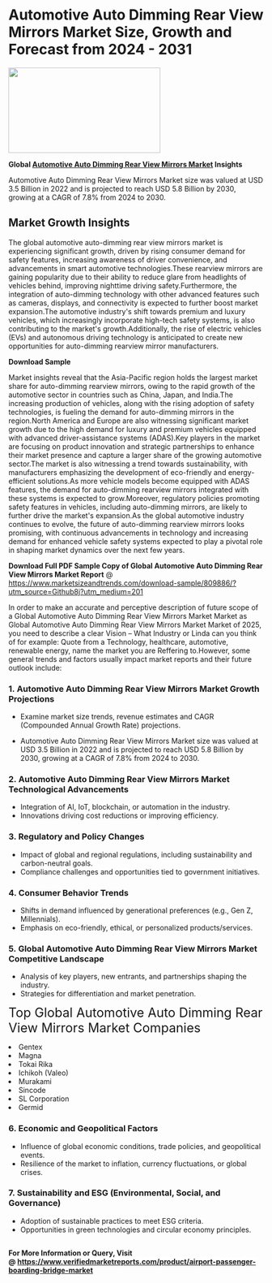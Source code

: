 <H1>Automotive Auto Dimming Rear View Mirrors Market Size, Growth and Forecast from 2024 - 2031</H1><img class="aligncenter size-medium wp-image-584254" src="https://thirdeyenews.in/wp-content/uploads/2024/09/Global-Market-Research-300x168.jpeg" alt="" width="300" height="168" /><p><strong>Global&nbsp;<a href="https://www.marketsizeandtrends.com/download-sample/809886/?utm_source=Github8j?utm_medium=201">Automotive Auto Dimming Rear View Mirrors Market</a> Insights</strong></p><p>Automotive Auto Dimming Rear View Mirrors Market size was valued at USD 3.5 Billion in 2022 and is projected to reach USD 5.8 Billion by 2030, growing at a CAGR of 7.8% from 2024 to 2030.</p><p><h2>Market Growth Insights</h2> <p>The global automotive auto-dimming rear view mirrors market is experiencing significant growth, driven by rising consumer demand for safety features, increasing awareness of driver convenience, and advancements in smart automotive technologies.These rearview mirrors are gaining popularity due to their ability to reduce glare from headlights of vehicles behind, improving nighttime driving safety.Furthermore, the integration of auto-dimming technology with other advanced features such as cameras, displays, and connectivity is expected to further boost market expansion.The automotive industry's shift towards premium and luxury vehicles, which increasingly incorporate high-tech safety systems, is also contributing to the market's growth.Additionally, the rise of electric vehicles (EVs) and autonomous driving technology is anticipated to create new opportunities for auto-dimming rearview mirror manufacturers.</p> <p><strong>Download Sample</strong></p> <p>Market insights reveal that the Asia-Pacific region holds the largest market share for auto-dimming rearview mirrors, owing to the rapid growth of the automotive sector in countries such as China, Japan, and India.The increasing production of vehicles, along with the rising adoption of safety technologies, is fueling the demand for auto-dimming mirrors in the region.North America and Europe are also witnessing significant market growth due to the high demand for luxury and premium vehicles equipped with advanced driver-assistance systems (ADAS).Key players in the market are focusing on product innovation and strategic partnerships to enhance their market presence and capture a larger share of the growing automotive sector.The market is also witnessing a trend towards sustainability, with manufacturers emphasizing the development of eco-friendly and energy-efficient solutions.As more vehicle models become equipped with ADAS features, the demand for auto-dimming rearview mirrors integrated with these systems is expected to grow.Moreover, regulatory policies promoting safety features in vehicles, including auto-dimming mirrors, are likely to further drive the market's expansion.As the global automotive industry continues to evolve, the future of auto-dimming rearview mirrors looks promising, with continuous advancements in technology and increasing demand for enhanced vehicle safety systems expected to play a pivotal role in shaping market dynamics over the next few years.</p> <p><span class=""><strong>Download Full PDF Sample Copy of Global Automotive Auto Dimming Rear View Mirrors Market Report</strong> @ <a href="https://www.marketsizeandtrends.com/download-sample/809886/?utm_source=Github8j?utm_medium=201" target="_blank">https://www.marketsizeandtrends.com/download-sample/809886/?utm_source=Github8j?utm_medium=201</a></span></p><p>In order to make an accurate and perceptive description of future scope of a Global&nbsp;Automotive Auto Dimming Rear View Mirrors Market Market as Global&nbsp;Automotive Auto Dimming Rear View Mirrors Market Market of 2025, you need to describe a clear Vision &ndash; What Industry or Linda can you think of for example: Quote from a Technology, healthcare, automotive, renewable energy, name the market you are Reffering to.However, some general trends and factors usually impact market reports and their future outlook include:</p><h3>1.&nbsp;<strong>Automotive Auto Dimming Rear View Mirrors Market Growth Projections</strong></h3><ul><li>Examine market size trends, revenue estimates and CAGR (Compounded Annual Growth Rate) projections.</li><li><p>Automotive Auto Dimming Rear View Mirrors Market size was valued at USD 3.5 Billion in 2022 and is projected to reach USD 5.8 Billion by 2030, growing at a CAGR of 7.8% from 2024 to 2030.</p></li></ul><h3>2.&nbsp;<strong>Automotive Auto Dimming Rear View Mirrors Market Technological Advancements</strong></h3><ul><li>Integration of AI, IoT, blockchain, or automation in the industry.</li><li>Innovations driving cost reductions or improving efficiency.</li></ul><h3>3.&nbsp;<strong>Regulatory and Policy Changes</strong></h3><ul><li>Impact of global and regional regulations, including sustainability and carbon-neutral goals.</li><li>Compliance challenges and opportunities tied to government initiatives.</li></ul><h3>4.&nbsp;<strong>Consumer Behavior Trends</strong></h3><ul><li>Shifts in demand influenced by generational preferences (e.g., Gen Z, Millennials).</li><li>Emphasis on eco-friendly, ethical, or personalized products/services.</li></ul><h3>5.&nbsp;<strong>Global Automotive Auto Dimming Rear View Mirrors Market Competitive Landscape</strong></h3><ul><li>Analysis of key players, new entrants, and partnerships shaping the industry.</li><li>Strategies for differentiation and market penetration.</li></ul><p data-pm-slice="1 1 []"><span style="color: inherit; font-family: inherit; font-size: 25px;">Top Global Automotive Auto Dimming Rear View Mirrors Market Companies</span></p><div class="" data-test-id=""><p><li>Gentex</li><li> Magna</li><li> Tokai Rika</li><li> Ichikoh (Valeo)</li><li> Murakami</li><li> Sincode</li><li> SL Corporation</li><li> Germid</li></p></div><h3>6.&nbsp;<strong>Economic and Geopolitical Factors</strong></h3><ul><li>Influence of global economic conditions, trade policies, and geopolitical events.</li><li>Resilience of the market to inflation, currency fluctuations, or global crises.</li></ul><h3>7.&nbsp;<strong>Sustainability and ESG (Environmental, Social, and Governance)</strong></h3><ul><li>Adoption of sustainable practices to meet ESG criteria.</li><li>Opportunities in green technologies and circular economy principles.</li></ul><h2><strong style="font-size: 14px;">For More Information or Query, Visit @&nbsp;</strong><a style="background-color: #ffffff; font-size: 14px;" href="https://www.marketsizeandtrends.com/report/automotive-auto-dimming-rear-view-mirrors-market/" target="_blank">https://www.verifiedmarketreports.com/product/airport-passenger-boarding-bridge-market</a></h2>